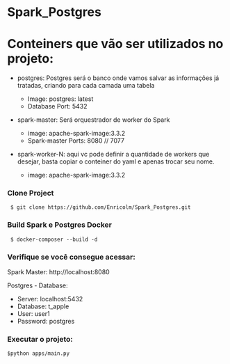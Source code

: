 # Spark_Postgres


# Conteiners que vão ser utilizados no projeto:

  * postgres: Postgres será o banco onde vamos salvar as informações já tratadas, criando para cada camada uma tabela
    * Image: postgres: latest
    * Database Port: 5432
   
  * spark-master: Será orquestrador de worker do Spark
    * image: apache-spark-image:3.3.2
    * Spark-master Ports: 8080 // 7077
   
  * spark-worker-N: aqui vc pode definir a quantidade de workers que desejar, basta copiar o conteiner do yaml e apenas trocar seu nome.
    * image: apache-spark-image:3.3.2

### Clone Project
     $ git clone https://github.com/Enricolm/Spark_Postgres.git

### Build Spark e Postgres Docker

     $ docker-composer --build -d


### Verifique se você consegue acessar:

Spark Master: http://localhost:8080

Postgres - Database:

* Server: localhost:5432
* Database: t_apple
* User: user1
* Password: postgres


### Executar o projeto:
    $python apps/main.py
